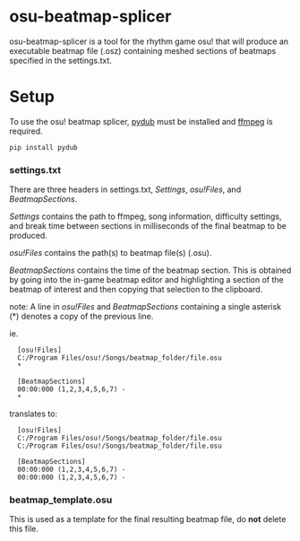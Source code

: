 # osu-beatmap-splicer
osu-beatmap-splicer is a tool for the rhythm game osu! that will produce an executable beatmap file (.osz) containing meshed sections of beatmaps specified in the settings.txt.

# Setup
To use the osu! beatmap splicer, [pydub](http://pydub.com/) must be installed and [ffmpeg](https://ffmpeg.org/download.html) is required.
```
pip install pydub
```


### settings.txt
There are three headers in settings.txt, *Settings*, *osu!Files*, and *BeatmapSections*.

*Settings* contains the path to ffmpeg, song information, difficulty settings, and break time between sections in milliseconds of the final beatmap to be produced.

*osu!Files* contains the path(s) to beatmap file(s) (.osu).

*BeatmapSections* contains the time of the beatmap section. This is obtained by going into the in-game beatmap editor and highlighting a section of the beatmap of interest and then copying that selection to the clipboard.

note: A line in *osu!Files* and *BeatmapSections* containing a single asterisk (\*) denotes a copy of the previous line.

ie.
```
  [osu!Files]
  C:/Program Files/osu!/Songs/beatmap_folder/file.osu
  *
  
  [BeatmapSections]
  00:00:000 (1,2,3,4,5,6,7) - 
  *
```
translates to:
```
  [osu!Files]
  C:/Program Files/osu!/Songs/beatmap_folder/file.osu
  C:/Program Files/osu!/Songs/beatmap_folder/file.osu
  
  [BeatmapSections]
  00:00:000 (1,2,3,4,5,6,7) - 
  00:00:000 (1,2,3,4,5,6,7) - 
```

### beatmap_template.osu

This is used as a template for the final resulting beatmap file, do **not** delete this file.
